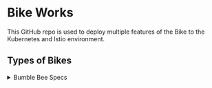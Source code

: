 # Bike Works

This GitHub repo is used to deploy multiple features of the Bike to the Kubernetes and Istio environment.

## Types of Bikes

<details><summary>Bumble Bee Specs</summary>
### Bike - Bumblebee

 - bike-frame
    - [x] yellow
    - [ ] black
 - bike-seat
    - [x] yellow
    - [ ] black
 - bike-front-wheel
    - [x] yellow
    - [ ] black
 - bike-rear-wheel
    - [x] yellow
    - [ ] black
 - bike-login
 - bike-frontend
 </details>
